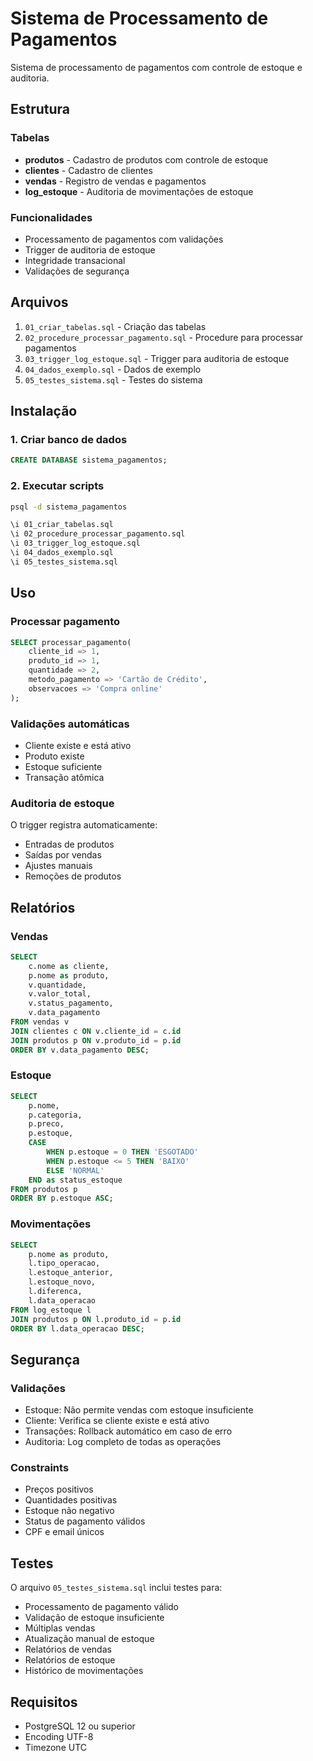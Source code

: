 # Sistema de Processamento de Pagamentos

Sistema de processamento de pagamentos com controle de estoque e auditoria.

## Estrutura

### Tabelas
- **produtos** - Cadastro de produtos com controle de estoque
- **clientes** - Cadastro de clientes
- **vendas** - Registro de vendas e pagamentos
- **log_estoque** - Auditoria de movimentações de estoque

### Funcionalidades
- Processamento de pagamentos com validações
- Trigger de auditoria de estoque
- Integridade transacional
- Validações de segurança

## Arquivos

1. `01_criar_tabelas.sql` - Criação das tabelas
2. `02_procedure_processar_pagamento.sql` - Procedure para processar pagamentos
3. `03_trigger_log_estoque.sql` - Trigger para auditoria de estoque
4. `04_dados_exemplo.sql` - Dados de exemplo
5. `05_testes_sistema.sql` - Testes do sistema

## Instalação

### 1. Criar banco de dados
```sql
CREATE DATABASE sistema_pagamentos;
```

### 2. Executar scripts
```bash
psql -d sistema_pagamentos

\i 01_criar_tabelas.sql
\i 02_procedure_processar_pagamento.sql
\i 03_trigger_log_estoque.sql
\i 04_dados_exemplo.sql
\i 05_testes_sistema.sql
```

## Uso

### Processar pagamento
```sql
SELECT processar_pagamento(
    cliente_id => 1,
    produto_id => 1,
    quantidade => 2,
    metodo_pagamento => 'Cartão de Crédito',
    observacoes => 'Compra online'
);
```

### Validações automáticas
- Cliente existe e está ativo
- Produto existe
- Estoque suficiente
- Transação atômica

### Auditoria de estoque
O trigger registra automaticamente:
- Entradas de produtos
- Saídas por vendas
- Ajustes manuais
- Remoções de produtos

## Relatórios

### Vendas
```sql
SELECT 
    c.nome as cliente,
    p.nome as produto,
    v.quantidade,
    v.valor_total,
    v.status_pagamento,
    v.data_pagamento
FROM vendas v
JOIN clientes c ON v.cliente_id = c.id
JOIN produtos p ON v.produto_id = p.id
ORDER BY v.data_pagamento DESC;
```

### Estoque
```sql
SELECT 
    p.nome,
    p.categoria,
    p.preco,
    p.estoque,
    CASE 
        WHEN p.estoque = 0 THEN 'ESGOTADO'
        WHEN p.estoque <= 5 THEN 'BAIXO'
        ELSE 'NORMAL'
    END as status_estoque
FROM produtos p
ORDER BY p.estoque ASC;
```

### Movimentações
```sql
SELECT 
    p.nome as produto,
    l.tipo_operacao,
    l.estoque_anterior,
    l.estoque_novo,
    l.diferenca,
    l.data_operacao
FROM log_estoque l
JOIN produtos p ON l.produto_id = p.id
ORDER BY l.data_operacao DESC;
```

## Segurança

### Validações
- Estoque: Não permite vendas com estoque insuficiente
- Cliente: Verifica se cliente existe e está ativo
- Transações: Rollback automático em caso de erro
- Auditoria: Log completo de todas as operações

### Constraints
- Preços positivos
- Quantidades positivas
- Estoque não negativo
- Status de pagamento válidos
- CPF e email únicos

## Testes

O arquivo `05_testes_sistema.sql` inclui testes para:
- Processamento de pagamento válido
- Validação de estoque insuficiente
- Múltiplas vendas
- Atualização manual de estoque
- Relatórios de vendas
- Relatórios de estoque
- Histórico de movimentações

## Requisitos

- PostgreSQL 12 ou superior
- Encoding UTF-8
- Timezone UTC 